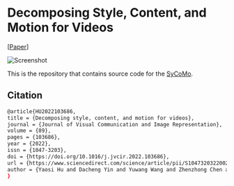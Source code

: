 # Decomposing Style, Content, and Motion for Videos 
[[Paper](https://doi.org/10.1016/j.jvcir.2022.103686)]

![Screenshot](assets/teaser.gif)

This is the repository that contains source code for the [SyCoMo](https://youncy-hu.github.io/SyCoMo/).


## Citation
```bash
@article{HU2022103686,
title = {Decomposing style, content, and motion for videos},
journal = {Journal of Visual Communication and Image Representation},
volume = {89},
pages = {103686},
year = {2022},
issn = {1047-3203},
doi = {https://doi.org/10.1016/j.jvcir.2022.103686},
url = {https://www.sciencedirect.com/science/article/pii/S1047320322002061},
author = {Yaosi Hu and Dacheng Yin and Yuwang Wang and Zhenzhong Chen and Chong Luo}
}
```

